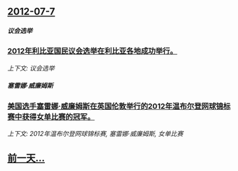 ## [2012-07-7](/news/2012/07/7/index.md)

##### 议会选举
### [ 2012年利比亚国民议会选举在利比亚各地成功举行。](/news/2012/07/7/2012年利比亚国民议会选举在利比亚各地成功举行.md)
_上下文: 议会选举_

##### 塞雷娜·威廉姆斯
### [美国选手塞雷娜·威廉姆斯在英国伦敦举行的2012年温布尔登网球锦标赛中获得女单比赛的冠军。](/news/2012/07/7/美国选手塞雷娜-威廉姆斯在英国伦敦举行的2012年温布尔登网球锦标赛中获得女单比赛的冠军.md)
_上下文: 2012年温布尔登网球锦标赛, 塞雷娜·威廉姆斯, 女单比赛_

## [前一天...](/news/2012/07/5/index.md)

